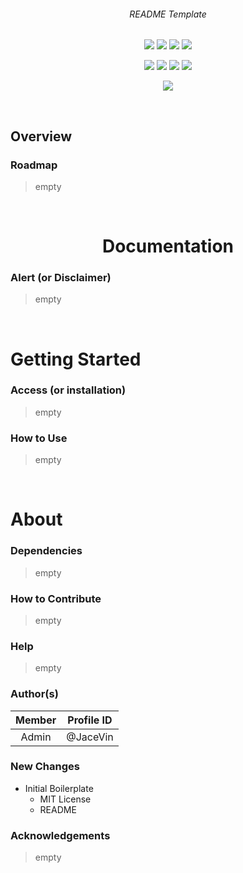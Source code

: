 <h6 align="center">README Template</h6>

<p align="center">
    <img src="https://img.shields.io/badge/License-MIT-orange">
    <img src="https://img.shields.io/badge/License-gray">
    <img src="https://img.shields.io/badge/License-gray">
    <img src="https://img.shields.io/badge/etc-orange">
</p>

<p align="center">
    <img src="https://img.shields.io/badge/Category-Shields-orange">
    <img src="https://img.shields.io/badge/Shield-gray">
    <img src="https://img.shields.io/badge/Shield-gray">
    <img src="https://img.shields.io/badge/etc-orange">
</p>

<p align="center">
    <img src="https://img.shields.io/badge/etc-orange">
</p>

<br>

## Overview

### Roadmap
> empty

<br>

<h1 align="center">Documentation</h1>

### Alert (or Disclaimer)
> empty

<br>

# Getting Started

### Access (or installation)
> empty

### How to Use
> empty

<br>

# About

### Dependencies
> empty

### How to Contribute
> empty

### Help
> empty

### Author(s)
| Member | Profile ID |
|:-:|:-:|
| Admin | @JaceVin |

### New Changes
+ Initial Boilerplate
    + MIT License
    + README

### Acknowledgements
> empty